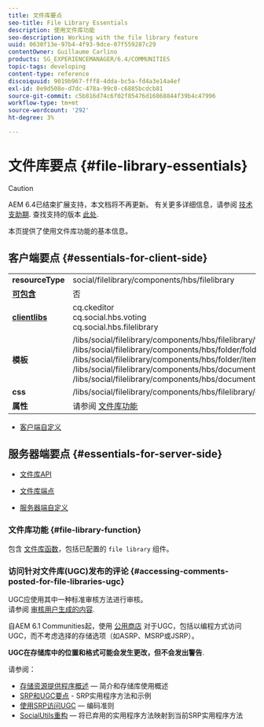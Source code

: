```yaml
---
title: 文件库要点
seo-title: File Library Essentials
description: 使用文件库功能
seo-description: Working with the file library feature
uuid: 0630f13e-97b4-4f93-9dce-07f559287c29
contentOwner: Guillaume Carlino
products: SG_EXPERIENCEMANAGER/6.4/COMMUNITIES
topic-tags: developing
content-type: reference
discoiquuid: 9019b967-fff8-4dda-bc5a-fd4a3e14a4ef
exl-id: 0e9d508e-d7dc-478a-99c0-c6885bcdcb81
source-git-commit: c5b816d74c6f02f85476d16868844f39b4c47996
workflow-type: tm+mt
source-wordcount: '292'
ht-degree: 3%

---
```


# 文件库要点 {#file-library-essentials}

>[!CAUTION]
>
>AEM 6.4已结束扩展支持，本文档将不再更新。 有关更多详细信息，请参阅 [技术支助期](https://helpx.adobe.com/cn/support/programs/eol-matrix.html). 查找支持的版本 [此处](https://experienceleague.adobe.com/docs/).

本页提供了使用文件库功能的基本信息。

## 客户端要点 {#essentials-for-client-side}

<table> 
 <tbody>
  <tr>
   <td> <strong>resourceType</strong></td> 
   <td>social/filelibrary/components/hbs/filelibrary</td> 
  </tr>
  <tr>
   <td> <a href="scf.md#add-or-include-a-communities-component"><strong>可包含</strong></a></td> 
   <td>否</td> 
  </tr>
  <tr>
   <td> <a href="clientlibs.md"><strong>clientlibs</strong></a></td> 
   <td>cq.ckeditor<br /> cq.social.hbs.voting<br /> cq.social.hbs.filelibrary</td> 
  </tr>
  <tr>
   <td> <strong>模板</strong></td> 
   <td> /libs/social/filelibrary/components/hbs/filelibrary/filelibrary.hbs<br /> /libs/social/filelibrary/components/hbs/folder/folder.hbs<br /> /libs/social/filelibrary/components/hbs/folder/item.hbs<br /> /libs/social/filelibrary/components/hbs/document/document.hbs<br /> /libs/social/filelibrary/components/hbs/document/item.hbs<br /> </td> 
  </tr>
  <tr>
   <td> <strong>css</strong></td> 
   <td> /libs/social/filelibrary/components/hbs/filelibrary/clientlibs/filelibrary.css</td> 
  </tr>
  <tr>
   <td><strong> 属性</strong></td> 
   <td>请参阅 <a href="file-library.md">文件库功能</a></td> 
  </tr>
 </tbody>
</table>

* [客户端自定义](client-customize.md)

## 服务器端要点 {#essentials-for-server-side}

* [文件库API](https://helpx.adobe.com/experience-manager/6-4/sites/developing/using/reference-materials/javadoc/com/adobe/cq/social/filelibrary/client/api/package-summary.html)

* [文件库端点](https://helpx.adobe.com/experience-manager/6-4/sites/developing/using/reference-materials/javadoc/com/adobe/cq/social/filelibrary/client/endpoints/package-summary.html)

* [服务器端自定义](server-customize.md)

### 文件库功能 {#file-library-function}

包含 [文件库函数](functions.md#file-library-function)，包括已配置的 `file library` 组件。

### 访问针对文件库(UGC)发布的评论 {#accessing-comments-posted-for-file-libraries-ugc}

UGC应使用其中一种标准审核方法进行审核。\
请参阅 [审核用户生成的内容](moderate-ugc.md).

自AEM 6.1 Communities起，使用 [公用商店](working-with-srp.md) 对于UGC，包括以编程方式访问UGC，而不考虑选择的存储选项（如ASRP、MSRP或JSRP）。

**UGC在存储库中的位置和格式可能会发生更改，但不会发出警告**.

请参阅：

* [存储资源提供程序概述](srp.md)  — 简介和存储库使用概述
* [SRP和UGC要点](srp-and-ugc.md) - SRP实用程序方法和示例
* [使用SRP访问UGC](accessing-ugc-with-srp.md)  — 编码准则
* [SocialUtils重构](socialutils.md)  — 将已弃用的实用程序方法映射到当前SRP实用程序方法
